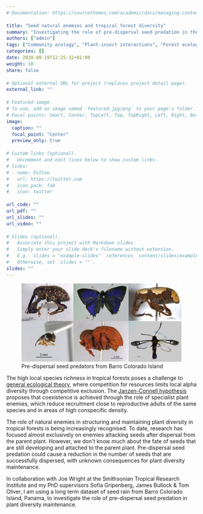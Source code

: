 ```yaml
---
# Documentation: https://sourcethemes.com/academic/docs/managing-content/

title: "Seed natural enemies and tropical forest diversity"
summary: "Investigating the role of pre-dispersal seed predation in the maintenance of tropical plant biodiversity."
authors: ["admin"]
tags: ["Community ecology", "Plant-insect interactions", "Forest ecology", "Tropical ecology", "Present"]
categories: []
date: 2020-08-19T12:25:32+01:00
weight: 10
share: false

# Optional external URL for project (replaces project detail page).
external_link: ""

# Featured image
# To use, add an image named `featured.jpg/png` to your page's folder.
# Focal points: Smart, Center, TopLeft, Top, TopRight, Left, Right, BottomLeft, Bottom, BottomRight.
image:
  caption: ""
  focal_point: "Center"
  preview_only: true

# Custom links (optional).
#   Uncomment and edit lines below to show custom links.
# links:
# - name: Follow
#   url: https://twitter.com
#   icon_pack: fab
#   icon: twitter

url_code: ""
url_pdf: ""
url_slides: ""
url_video: ""

# Slides (optional).
#   Associate this project with Markdown slides.
#   Simply enter your slide deck's filename without extension.
#   E.g. `slides = "example-slides"` references `content/slides/example-slides.md`.
#   Otherwise, set `slides = ""`.
slides: ""
---
```


<figure>
  <img src="featured.jpg" width = "800">
  <figcaption>Pre-dispersal seed predators from Barro Colorado Island</figcaption>
</figure>

The high local species richness in tropical forests poses a challenge to [general ecological theory](https://en.wikipedia.org/wiki/Competitive_exclusion_principle), where competition for resources limits local alpha diversity through competitive exclusion. The [Janzen-Connell hypothesis](https://en.wikipedia.org/wiki/Janzen–Connell_hypothesis) proposes that coexistence is achieved through the role of specialist plant enemies, which reduce recruitment close to reproductive adults of the same species and in areas of high conspecific density.

The role of natural enemies in structuring and maintaining plant diversity in tropical forests is being increasingly recognised. To date, research has focused almost exclusively on enemies attacking seeds after dispersal from the parent plant. However, we don't know much about the fate of seeds that are still developing and attached to the parent plant. Pre-dispersal seed predation could cause a reduction in the number of seeds that are successfully dispersed, with unknown consequences for plant diversity maintenance. 

In collaboration with Joe Wright at the Smithsonian Tropical Research Institute and my PhD supervisors Sofia Gripenberg, James Bullock & Tom Oliver, I am using a long term dataset of seed rain from Barro Colorado Island, Panama, to investigate the role of pre-dispersal seed predation in plant diversity maintenance.
